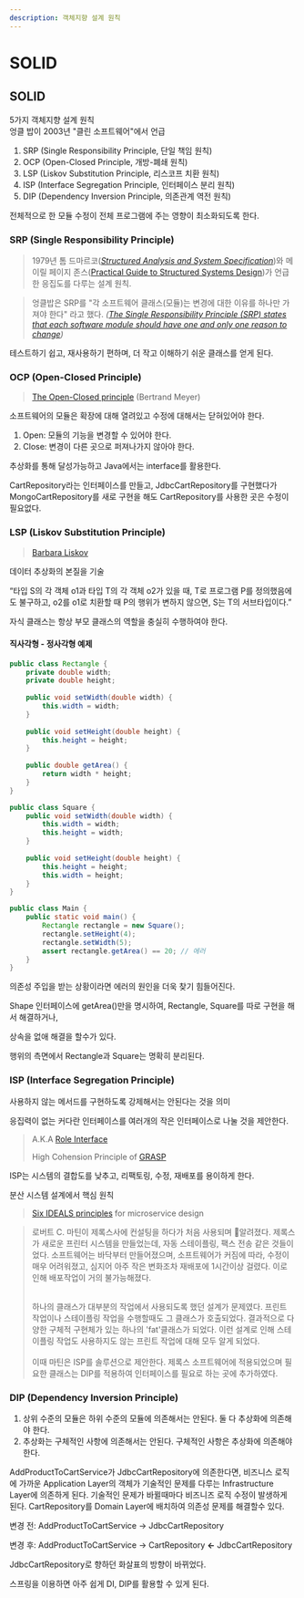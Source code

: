 ```yaml
---
description: 객체지향 설계 원칙
---
```


# SOLID

## SOLID

5가지 객체지향 설계 원칙 \
엉클 밥이 2003년 "클린 소프트웨어"에서 언급

1. SRP (Single Responsibility Principle, 단일 책임 원칙)
2. OCP (Open-Closed Principle, 개방-폐쇄 원칙)
3. LSP (Liskov Substitution Principle, 리스코프 치환 원칙)
4. ISP (Interface Segregation Principle, 인터페이스 분리 원칙)
5. DIP (Dependency Inversion Principle, 의존관계 역전 원칙)

전체적으로 한 모듈 수정이 전체 프로그램에 주는 영향이 최소화되도록 한다.

### SRP (Single Responsibility Principle)

> 1979년 톰 드마르코([_Structured Analysis and System Specification_](https://archive.org/details/structuredanalys0000dema/page/n9/mode/2up))와 메이릴 페이지 존스([Practical Guide to Structured Systems Design](https://www.goodreads.com/book/show/1441004.Practical\_Guide\_to\_Structured\_Systems\_Design))가 언급한 응집도를 다루는 설계 원칙.&#x20;

> 엉클밥은 SRP를 "각 소프트웨어 클래스(모듈)는 변경에 대한 이유를 하나만 가져야 한다" 라고 했다. _(_[_The Single Responsibility Principle (SRP) states that each software module should have one and only one reason to change_](https://blog.cleancoder.com/uncle-bob/2014/05/08/SingleReponsibilityPrinciple.html)_)_

테스트하기 쉽고, 재사용하기 편하며, 더 작고 이해하기 쉬운 클래스를 얻게 된다.&#x20;

### OCP (Open-Closed Principle)

> [The Open-Closed principle](https://web.uettaxila.edu.pk/CMS/AUT2011/seSCbs/tutorial/Object%20Oriented%20Software%20Construction.pdf) (Bertrand Meyer)&#x20;

소프트웨어의 모듈은 확장에 대해 열려있고 수정에 대해서는 닫혀있어야 한다.

1. Open: 모듈의 기능을 변경할 수 있어야 한다.
2. Close: 변경이 다른 곳으로 퍼져나가지 않아야 한다.

추상화를 통해 달성가능하고 Java에서는 interface를 활용한다.

CartRepository라는 인터페이스를 만들고, JdbcCartRepository를 구현했다가 MongoCartRepository를 새로 구현을 해도 CartRepository를 사용한 곳은 수정이 필요없다.

### LSP (Liskov Substitution Principle)

> [Barbara Liskov](https://pmg.csail.mit.edu/\~liskov/)

데이터 추상화의 본질을 기술

“타입 S의 각 객체 o1과 타입 T의 각 객체 o2가 있을 때, T로 프로그램 P를 정의했음에도 불구하고, o2를 o1로 치환할 때 P의 행위가 변하지 않으면, S는 T의 서브타입이다.”

자식 클래스는 항상 부모 클래스의 역할을 충실히 수행하여야 한다.

#### 직사각형 - 정사각형 예제

```java
public class Rectangle {
    private double width;
    private double height;
    
    public void setWidth(double width) {
        this.width = width;
    }
    
    public void setHeight(double height) {
        this.height = height;
    }
    
    public double getArea() {
        return width * height;
    }
}

public class Square {
    public void setWidth(double width) {
        this.width = width;
        this.height = width;
    }
    
    public void setHeight(double height) {
        this.height = height;
        this.width = height;
    }
}

public class Main {
    public static void main() {
        Rectangle rectangle = new Square();
        rectangle.setHeight(4);
        rectangle.setWidth(5);
        assert rectangle.getArea() == 20; // 에러
    }
}
```

의존성 주입을 받는 상황이라면 에러의 원인을 더욱 찾기 힘들어진다.

Shape 인터페이스에 getArea()만을 명시하여, Rectangle, Square를 따로 구현을 해서 해결하거나,

상속을 없애 해결을 할수가 있다.



행위의 측면에서 Rectangle과 Square는 명확히 분리된다.

### ISP (Interface Segregation Principle)

사용하지 않는 메서드를 구현하도록 강제해서는 안된다는 것을 의미

응집력이 없는 커다란 인터페이스를 여러개의 작은 인터페이스로 나눌 것을 제안한다.

> A.K.A [Role Interface](https://martinfowler.com/bliki/RoleInterface.html)
>
> High Cohension Principle of [GRASP](https://en.wikipedia.org/wiki/GRASP\_\(object-oriented\_design\))

ISP는 시스템의 결합도를 낮추고, 리팩토링, 수정, 재배포를 용이하게 한다.

분산 시스템 설계에서 핵심 원칙

> [Six IDEALS principles](https://www.infoq.com/minibooks/reexamining-microservices/) for microservice design

> 로버트 C. 마틴이 제록스사에 컨설팅을 하다가 처음 사용되며 알려졌다. 제록스가 새로운 프린터 시스템을 만들었는데, 자동 스테이플링,  팩스 전송 같은 것들이었다. 소프트웨어는 바닥부터 만들어졌으며, 소프트웨어가 커짐에 따라, 수정이 매우 어려워졌고, 심지어 아주 작은 변화조차 재배포에 1시간이상 걸렸다. 이로 인해 배포작업이 거의 불가능해졌다.
>
> \
> 하나의 클래스가 대부분의 작업에서 사용되도록 했던 설계가 문제였다. 프린트 작업이나 스테이플링 작업을 수행할때도 그 클래스가 호출되었다. 결과적으로 다양한 구체적 구현체가 있는 하나의 'fat'클래스가 되었다. 이런 설계로 인해 스테이플링 작업도 사용하지도 않는 프린트 작업에 대해 모두 알게 되었다.\
> \
> 이때 마틴은 ISP를 솔루션으로 제안한다. 제록스 소프트웨어에 적용되었으며 필요한 클래스는 DIP를 적용하여 인터페이스를 필요로 하는 곳에 추가하였다.&#x20;

### DIP (Dependency Inversion Principle)

1. 상위 수준의 모듈은 하위 수준의 모듈에 의존해서는 안된다. 둘 다 추상화에 의존해야 한다.
2. 추상화는 구체적인 사항에 의존해서는 안된다. 구체적인 사항은 추상화에 의존해야 한다.

AddProductToCartService가 JdbcCartRepository에 의존한다면, 비즈니스 로직에 가까운 Application Layer의 객체가 기술적인 문제를 다루는 Infrastructure Layer에 의존하게 된다. 기술적인 문제가 바뀔때마다 비즈니즈 로직 수정이 발생하게 된다. CartRepository를 Domain Layer에 배치하여 의존성 문제를 해결할수 있다.

변경 전: AddProductToCartService -> JdbcCartRepository

변경 후: AddProductToCartService -> CartRepository **<-** JdbcCartRepository

JdbcCartRepository로 향하던 화살표의 방향이 바뀌었다.

스프링을 이용하면 아주 쉽게 DI, DIP를 활용할 수 있게 된다.

